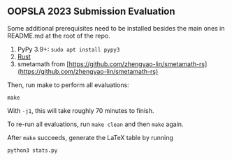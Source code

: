 OOPSLA 2023 Submission Evaluation
---

Some additional prerequisites need to be installed besides the main ones in README.md at the root of the repo.

1. PyPy 3.9+: `sudo apt install pypy3`
2. [Rust](https://www.rust-lang.org/tools/install)
3. smetamath from [https://github.com/zhengyao-lin/smetamath-rs](https://github.com/zhengyao-lin/smetamath-rs)

Then, run make to perform all evaluations:

    make

With `-j1`, this will take roughly 70 minutes to finish.

To re-run all evaluations, run `make clean` and then `make` again.

After `make` succeeds, generate the LaTeX table by running

    python3 stats.py
